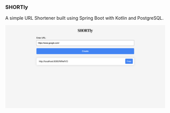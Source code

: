 ### SHORTly

A simple URL Shortener built using Spring Boot with Kotlin and PostgreSQL.

![screencapture-localhost-8080-2023-12-30-20_03_16.png](screenshots/home_page.png)
